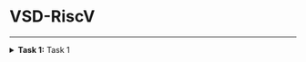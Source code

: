 # VSD-RiscV
-------------------------------------------------

<details>
<summary><b>Task 1:</b> Task 1</summary>

